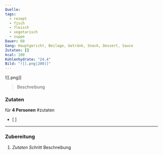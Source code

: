 ```yaml
---
Quelle: 
tags:
  - rezept
  - fisch
  - fleisch
  - vegetarisch
  - suppe
Dauer: 60
Gang: Hauptgericht, Beilage, Getränk, Snack, Dessert, Sauce
Zutaten: []
kcal: 100
Kohlenhydrate: "24.4"
Bild: "![[.png|200]]"
---
```

![[.png]]
>
 >Beschreibung
>
### Zutaten
für **4 Personen**
#zutaten 
- [ ] 

---
### Zubereitung
1. *Zutaten Schritt*
	   Beschreibung
